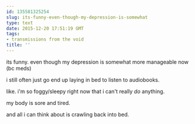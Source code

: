 ```yaml
---
id: 135581325254
slug: its-funny-even-though-my-depression-is-somewhat
type: text
date: 2015-12-20 17:51:19 GMT
tags:
- transmissions from the void
title: ''
---
```


its funny. even though my depression is somewhat more manageable now (bc meds)

i still often just go end up laying in bed to listen to audiobooks.

like. i'm so foggy/sleepy right now that i can't really *do* anything.

my body is sore and tired.

and all i can think about is crawling back into bed.